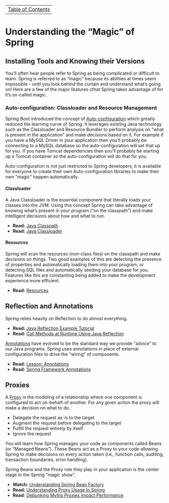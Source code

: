 <table><tr><td><a href="https://github.com/JahnelGroup/journey-through-spring">Table of Contents</a></td></tr></table>

Understanding the “Magic” of Spring
======

## Installing Tools and Knowing their Versions
You’ll often hear people refer to Spring as being complicated or difficult to learn. Spring is referred to as “magic” because its abilities at times seem impossible - until you look behind the curtain and understand what’s going on! Here are a few of the major features cthat Spring takes advantage of for it’s so-called magic.

### Auto-configuration: Classloader and Resource Management
Spring Boot introduced the concept of [Auto-configuration](https://docs.spring.io/spring-boot/docs/current/reference/html/using-boot-auto-configuration.html) which greatly reduced the learning curve of Spring. It leverages existing Java technology such as the Classloader and Resource Bundler to perform analysis on “what is present in the application” and make decisions based on it. For example if you have a MySQL Driver in your application then you’ll probably be connecting to a MySQL database so the auto-configuration will set that up for you. If you have Tomcat dependencies then you’ll probably be starting up a Tomcat container so the auto-configuration will do that for you. 

Auto-configuration is not just restricted to Spring developers, it is available for everyone to create their own Auto-configuration libraries to make their own “magic” happen automatically. 

#### Classloader
A Java Classloader is the essential component that literally loads your classes into the JVM. Using this concept Spring can take advantage of knowing what’s present in your program (“on the classpath”) and make intelligent decisions about how and what to run. 

* **Read:** [Java Classpath](https://en.wikipedia.org/wiki/Classpath_(Java))
* **Read:** [Java Classloader](https://en.wikipedia.org/wiki/Java_Classloader)

#### Resources
Spring will scan the resources (non-class files) on the classpath and make decisions on things. Two good examples of this are detecting the presence of properties and automatically loading them into your program, or detecting SQL files and automatically seeding your database for you. Features like this are constanting being added to make the development experience more efficient.

* **Read:** [Resources](https://docs.spring.io/spring/docs/3.2.x/spring-framework-reference/html/resources.html#resources)

## Reflection and Annotations
Spring relies heavily on Reflection to do almost everything. 

* **Read:** [Java Reflection Example Tutorial](https://www.journaldev.com/1789/java-reflection-example-tutorial)
* **Read:** [Call Methods at Runtime Using Java Reflection](http://www.baeldung.com/java-method-reflection)

[Annotations](https://en.wikipedia.org/wiki/Java_annotation) have evolved to be the standard way we provide “advice” to our Java programs. Spring uses annotations in place of external configuration files to drive the “wiring” of components. 

* **Read:** [Lesson: Annotations](https://docs.oracle.com/javase/tutorial/java/annotations/)
* **Read:** [Spring Framework Annotations](https://springframework.guru/spring-framework-annotations/)

## Proxies
A [Proxy](https://en.wikipedia.org/wiki/Proxy) is the modeling of a relationship where one component is configured to act on-behalf-of another. For any given action the proxy will make a decision on what to do.

* Delegate the request as-is to the target
* Augment the request before delegating to the target
* Fulfill the request entirely by itself
* Ignore the request

You will learn how Spring manages your code as components called Beans (or “Managed Beans”). These Beans act as a Proxy to your code allowing Spring to make decisions on every action taken (i.e., function calls, auditing, transaction boundaries, error handling). 

Spring Beans and the Proxy role they play in your application is the center stage in the Spring “magic show”. 

* **Watch:** [Understanding Spring Bean Factory](https://www.youtube.com/watch?v=xlWwMSu5I70)
* **Read:** [Understanding Proxy Usage In Spring](https://spring.io/blog/2012/05/23/transactions-caching-and-aop-understanding-proxy-usage-in-spring)
* **Read:** [Debunking Myths Proxies Impact Performance](https://spring.io/blog/2007/07/19/debunking-myths-proxies-impact-performance/)
